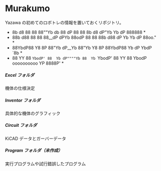# Murakumo
Yazawa の初めてのロボトレの情報を置いておくリポジトリ。

* 8b    d8 88   88 88""Yb    db    88  dP 88   88 8b    d8  dP"Yb             Yb    dP 888888 *
* 88b  d88 88   88 88__dP   dPYb   88odP  88   88 88b  d88 dP   Yb             Yb  dP  88oo." *
* 88YbdP88 Y8   8P 88"Yb   dP__Yb  88"Yb  Y8   8P 88YbdP88 Yb   dP              YbdP      `8b *
* 88 YY 88 `YbodP' 88  Yb dP""""Yb 88  Yb `YbodP' 88 YY 88  YbodP  oooooooooo    YP    8888P' *

##### Excel フォルダ
機体の仕様決定

##### Inventor フォルダ
具体的な機体のグラフィック

##### Circuit フォルダ
KiCAD データとガーバーデータ

##### Program フォルダ（未作成）
実行プログラムや試行錯誤したプログラム

